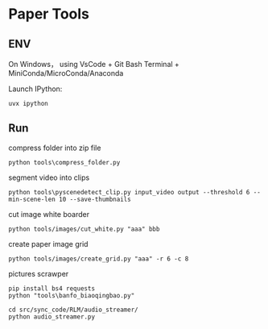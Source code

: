 
# Paper Tools

## ENV

On Windows， using VsCode + Git Bash Terminal + MiniConda/MicroConda/Anaconda

Launch IPython:
```
uvx ipython
```

## Run

compress folder into zip file
```
python tools\compress_folder.py
```

segment video into clips
```
python tools\pyscenedetect_clip.py input_video output --threshold 6 --min-scene-len 10 --save-thumbnails
```

cut image white boarder
```
python tools/images/cut_white.py "aaa" bbb
```

create paper image grid
```
python tools/images/create_grid.py "aaa" -r 6 -c 8
```

pictures scrawper
```
pip install bs4 requests
python "tools\banfo_biaoqingbao.py"
```

```
cd src/sync_code/RLM/audio_streamer/
python audio_streamer.py
```
